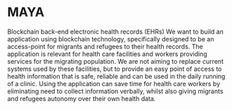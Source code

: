 # MAYA
Blockchain back-end electronic health records (EHRs)
We want to build an application using blockchain technology, specifically designed to be an access-point for migrants and refugees to their health records. The application is relevant for health care facilities and workers providing services for the migrating population. We are not aiming to replace current systems used by these facilities, but to provide an easy point of access to health information that is safe, reliable and can be used in the daily running of a clinic. Using the application can save time for health care workers by eliminating need to collect information verbally, whilst also giving migrants and refugees autonomy over their own health data.
